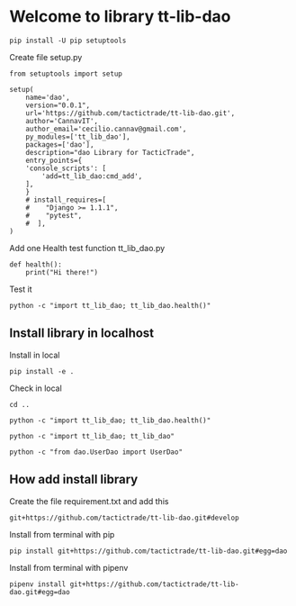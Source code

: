 # Welcome to library tt-lib-dao

    pip install -U pip setuptools

Create file setup.py

    from setuptools import setup

    setup(
        name='dao',
        version="0.0.1",
        url='https://github.com/tactictrade/tt-lib-dao.git',
        author='CannavIT',
        author_email='cecilio.cannav@gmail.com',
        py_modules=['tt_lib_dao'],
        packages=['dao'],
        description="dao Library for TacticTrade", 
        entry_points={
        'console_scripts': [
            'add=tt_lib_dao:cmd_add',
        ],
        }
        # install_requires=[
        #    "Django >= 1.1.1",
        #    "pytest",
        #  ],
    )

Add one Health test function tt_lib_dao.py

    def health():
        print("Hi there!")    

Test it

    python -c "import tt_lib_dao; tt_lib_dao.health()"

## Install library in localhost

Install in local 

    pip install -e .

Check in local

    cd ..
    
    python -c "import tt_lib_dao; tt_lib_dao.health()"

    python -c "import tt_lib_dao; tt_lib_dao"

    python -c "from dao.UserDao import UserDao"

## How add install library

Create the file requirement.txt and add this

    git+https://github.com/tactictrade/tt-lib-dao.git#develop


Install from terminal with pip

    pip install git+https://github.com/tactictrade/tt-lib-dao.git#egg=dao

Install from terminal with pipenv

    pipenv install git+https://github.com/tactictrade/tt-lib-dao.git#egg=dao